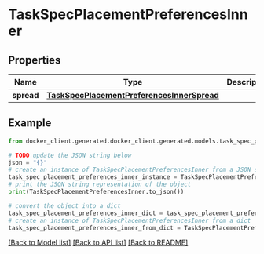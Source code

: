 # TaskSpecPlacementPreferencesInner


## Properties

Name | Type | Description | Notes
------------ | ------------- | ------------- | -------------
**spread** | [**TaskSpecPlacementPreferencesInnerSpread**](TaskSpecPlacementPreferencesInnerSpread.md) |  | [optional] 

## Example

```python
from docker_client.generated.docker_client.generated.models.task_spec_placement_preferences_inner import TaskSpecPlacementPreferencesInner

# TODO update the JSON string below
json = "{}"
# create an instance of TaskSpecPlacementPreferencesInner from a JSON string
task_spec_placement_preferences_inner_instance = TaskSpecPlacementPreferencesInner.from_json(json)
# print the JSON string representation of the object
print(TaskSpecPlacementPreferencesInner.to_json())

# convert the object into a dict
task_spec_placement_preferences_inner_dict = task_spec_placement_preferences_inner_instance.to_dict()
# create an instance of TaskSpecPlacementPreferencesInner from a dict
task_spec_placement_preferences_inner_from_dict = TaskSpecPlacementPreferencesInner.from_dict(task_spec_placement_preferences_inner_dict)
```
[[Back to Model list]](../README.md#documentation-for-models) [[Back to API list]](../README.md#documentation-for-api-endpoints) [[Back to README]](../README.md)


